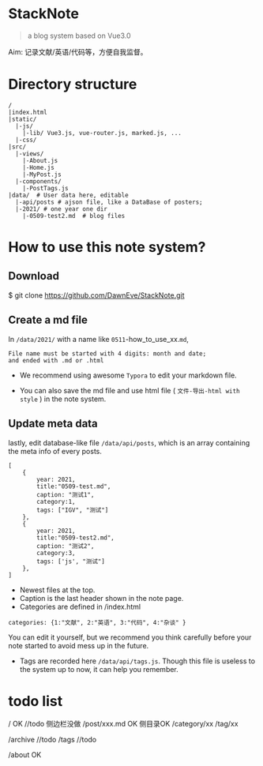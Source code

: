 # StackNote 

> a blog system based on Vue3.0

Aim: 记录文献/英语/代码等，方便自我监督。


# Directory structure
```
/
|index.html
|static/
  |-js/
    |-lib/ Vue3.js, vue-router.js, marked.js, ...
  |-css/
|src/
  |-views/
    |-About.js
    |-Home.js
    |-MyPost.js
  |-components/
    |-PostTags.js
|data/  # User data here, editable
  |-api/posts # ajson file, like a DataBase of posters;
  |-2021/ # one year one dir
    |-0509-test2.md  # blog files
```




# How to use this note system?

## Download

$ git clone https://github.com/DawnEve/StackNote.git

## Create a md file

In `/data/2021/` with a name like `0511`-how_to_use_xx.`md`,

    File name must be started with 4 digits: month and date;
    and ended with .md or .html


- We recommend using awesome `Typora` to edit your markdown file.

- You can also save the md file and use html file ( `文件-导出-html with style` ) in the note system.

  

## Update meta data

lastly, edit database-like file  `/data/api/posts`, which is an array containing the meta info of every posts.

```
[
	{
		year: 2021,
		title:"0509-test.md",
		caption: "测试1",
        category:1,
        tags: ["IGV", "测试"]
	},
	{
		year: 2021,
		title:"0509-test2.md",
		caption: "测试2",
        category:3,
        tags: ['js', "测试"]
	},
]
```

- Newest files at the top.
- Caption is the last header shown in the note page.
- Categories are defined in /index.html 

```
categories: {1:"文献", 2:"英语", 3:"代码", 4:"杂谈" }
```

You can edit it yourself, but we recommend you think carefully before your note started to avoid mess up in the future.

- Tags are recorded here `/data/api/tags.js`. Though this file is useless to the system up to now, it can help you remember.






# todo list

/  OK //todo 侧边栏没做
	/post/xxx.md OK  侧目录OK
	/category/xx
	/tag/xx

/archive //todo
/tags //todo

/about OK



